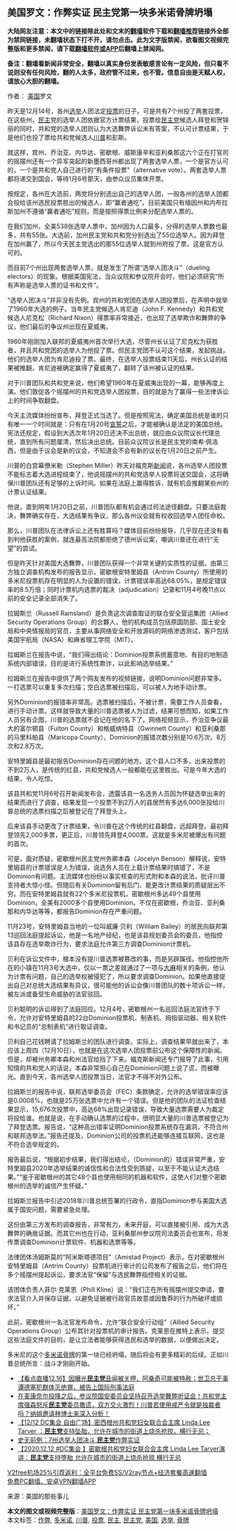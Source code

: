  <h2>美国罗文：作弊实证 民主党第一块多米诺骨牌坍塌</h2> <p class="notice"><b>大陆网友注意：本文中的链接除此处和文末的<a href="https://github.com/bannedbook/fanqiang" >翻墙</a>软件下载和<a href="https://github.com/killgcd/justmysocks/blob/master/README.md">翻墙推荐</a>链接外全部为禁网链接，未翻墙状态下打不开，请勿点击。此为文字版禁闻，欲看图文视频完整版和更多禁闻，请下载<a href="https://github.com/bannedbook/fanqiang">翻墙软件或APP</a>后翻墙上禁闻网。</p><p>备注：翻墙看新闻非常安全，翻墙以真实身份发表敏感言论有一定风险，但只看不说则没有任何风险，翻的人太多，政府管不过来，也不管。信息自由是天赋人权，请放心大胆的翻墙。</b></p>  <div class="entry"> <p>作者： <a href="https://www.bannedbook.org/bnews/tag/%e7%be%8e%e5%9b%bd/" class="st_tag internal_tag" rel="tag" title="标签 美国 下的日志">美国</a>罗文</p> <p>昨天是12月14号，各州<a href="https://www.bannedbook.org/bnews/tag/%e9%80%89%e4%b8%be/" class="st_tag internal_tag" rel="tag" title="标签 选举 下的日志">选举</a>人团法定<a href="https://www.bannedbook.org/bnews/tag/%E6%8A%95%E7%A5%A8/" class="st_tag internal_tag" rel="tag" title="标签 投票 下的日志">投票</a>的日子。可是共有7个州投了两套投票，在这些州，<a href="https://www.bannedbook.org/bnews/tag/%e6%b0%91%e4%b8%bb/" class="st_tag internal_tag" rel="tag" title="标签 民主 下的日志">民主</a>党的选举人团依据官方计票结果，投票给<a href="https://www.bannedbook.org/bnews/tag/%e6%b0%91%e4%b8%bb%e5%85%9a/" class="st_tag internal_tag" rel="tag" title="标签 民主党 下的日志">民主党</a>候选人拜登和贺锦丽的同时，共和党的选举人团则认为大选舞弊诉讼未有答案，不认可计票结果，于是他们也投了票给共和党候选人<a href="https://www.bannedbook.org/bnews/tag/%e5%b7%9d%e6%99%ae/" class="st_tag internal_tag" rel="tag" title="标签 川普 下的日志">川普</a>和彭斯。</p> <p>就这样，宾州、乔治亚、内华达、密歇根、威斯康辛和亚利桑那这六个正在打官司的摇摆州还有一个异军突起的新墨西哥州都出现了两套选举人票，一个是官方认可的，一个是共和党人自己进行的“有条件投票”（alternative vote）。两套选举人票都将递交到国会，等待1月6号那天，由参众议员集体开票。</p> <p>按规定，各州在大选前，两党将分别选出自己的选举人团，一般各州的选举人团都会投给该州选民投票胜出的候选人，即“赢者通吃”。目前美国只有缅因州和内布拉斯加州不遵循“赢者通吃”规则，而是按照得票比例来分配选举人票的。</p> <p>在我们加州，全美538张选举人票中，加州因为人口最多，分得的选举人票数也最多，共有55张。大选前，加州民主党和共和党分别选出了55位选举人。因为拜登在加州赢了，所以今天民主党选出的那55位选举人就到州府投了票，这是官方认可的。</p> <p>而目前7个州出现两套选举人票，就是发生了所谓“选举人团决斗”（dueling electors）的现象。根据美国宪法，当众议院和参议院开会时，他们必须研究“所有声称是选举人票的证书和文件”。</p> <p>“选举人团决斗”并非没有先例。宾州的共和党团在选举人团投票后，在声明中就举了1960年大选的例子。当年民主党候选人肯尼迪（John F. Kennedy）和共和党候选人尼克松（Richard Nixon）得票率非常接近，也出现了选举欺诈和舞弊的争议，他们最后的争议州出现在夏威夷。</p> <p>1960年刚刚加入联邦的夏威夷州首次举行大选，尽管州长认证了尼克松为获胜者，并且共和党团的选举人为他投了票。但民主党团不认可这个结果，发起挑战，他们的选举人团为肯尼迪投了票。最终，在选举人投票结束11天后，州长认证的结果被推翻，肯尼迪被确定赢得了夏威夷了，翻转了该州被认证的结果。</p>  <p>对于川普团队和共和党来说，他们希望1960年在夏威夷出现的一幕，能够再度上演。他们敦促各个摇摆州的共和党选举人团投票，目的就是为了赢得一些法律诉讼上的时间争取翻盘。</p> <p>今天主流媒体纷纷宣布，拜登正式当选了。但是按照宪法，确定美国总统是谁的只有唯一一个时间就是：只有在1月20号<span class='wp_keywordlink'><a href="https://www.bannedbook.org/forum5/topic17.html" title="宣誓与预言" target="_blank">宣誓</a></span>之后，才能被确认是法定的美国总统。宪法还规定，假设到大选次年1月20日还决不出总统，就应由众议院议长代理总统，直到所有问题厘清，然后决出总统。目前众议院议长是民主党的南希·佩洛西，但是由于议会是新的议会，不知道会不会有新的议长在1月20日之前产生。</p> <p>川普的白宫幕僚米勒（Stephen Miller）昨天对福克斯<span class='wp_keywordlink_affiliate'><a href="https://www.bannedbook.org/" title="新闻">新闻</a></span>说，各州选举人团投票不能标志着大选进程结束了，他说摇摆州的共和党选举人投票将送交国会，这将确保川普团队还有足够的上诉时间。如果在法庭上赢得胜诉，就有机会推翻某些州的计票认证结果。</p> <p>他说，直到明年1月20日之前，川普团队都有机会通过司法途径翻盘。只要法庭裁决，舞弊确实存在，大选结果有争议，那么各州议会就有权收回选举人团任命权。</p> <p>那么，川普团队在法律诉讼上还有胜算吗？媒体目前纷纷报导，几乎现在还没有看到判他获胜的案例，就连最高法院都拒绝了德州诉讼案，嘲讽川普还在进行“无望”的尝试。</p> <p>但是昨天针对美国大选舞弊，川普团队获得一个非常关键的实质性的证据。由第三方独立调查机构发布的报告显示，密歇根安特里姆县（Antrim County）所使用的多米尼投票机存在明显的人为设置的错误，计票错误率高达68.05%，是规定错误率的8.5万倍；同时计票机内选票的裁决（adjudication）记录和11月4号晚11点以前的安全记录全部消失了。</p> <p>拉姆斯兰（Russell Ramsland）是负责这次调查取证的联合安全营运集团（Allied Security Operations Group）的合夥人，他的机构成员包括原国防部、国土安全局和中央情报局的官员，主要从事网络安全和开放源码的网络渗透测试，客户包括美国宇航局（NASA）和麻省理工学院（MIT）。</p> <p>拉姆斯兰在报告中说，“我们得出结论：Dominion投票系统蓄意地、有目的地制造系统内部错误，目的是进行系统性欺诈，以此影响选举结果。”</p>  <p>拉姆斯兰在报告中提供了两个网友发布的视频链接，说明Dominion问题非常多。一打选票可以重复多次扫描；空白选票被扫描后，可以被人为地手动计票。</p> <p>另外Dominion的报错率非常高。选票被扫描后，不被计票，需要工作人员查看，进行手动计票。这样就导致大量的川普选票被人为过滤，结果可想而知，如果工作人员另有企图，川普的选票就不会记在他的名下了。网络视频显示，乔治亚争议最大的富尔顿县（Fulton County）和格威纳特县（Gwinnett County）和亚利桑那的马里科帕县（Maricopa County），Dominion的报错次数分别是10.6万次、8万次和2.8万次。</p> <p>安特里姆县是最初报告Dominion存在问题的地方。这个县人口不多，出来投票的不到2万人，是传统的红县，共和党候选人一般都能在这里胜出。可是今年大选的结果，令人吃惊。</p> <p>该县共和党11月6号召开新闻发布会，透露该县一名选务人员因为怀疑选举出来的结果而进行了调查，结果发现一个投票不到2万人的县居然有多达6,000张投给川普总统的选票扫描之后被登记在了拜登头上。</p> <p>后来该县手动更改了计票结果，令川普在这个传统的红县翻盘，远超拜登。最初拜登领先2,000多票，更正后，川普领先拜登4,000票。这就是多米尼被爆出有问题的首次。</p> <p>可是，面对质疑，密歇根州民主党州务卿本森（Jocelyn Benson）解释说，安特里姆县的计票错误是人为错误，说选务人员在上载计票结果时搞错了，不是Dominion有问题。主流媒体也纷纷以事实核查的形式附和本森的说法，批评川普支持者大惊小怪。但随后有关Dominion留有后门、能更改计票结果的质疑层出不穷。而在安特里姆县就有22个多米尼投票机，密歇根州多达49个县使用Dominion，全美有2000多个县使用Dominion。不仅在密歇根，乔治亚、亚利桑那和内华达等等，都报告Dominion存在严重问题。</p> <p>11月23号，安特里姆县当地的一位叫威廉·贝利（William Bailey）的居民向联邦第13巡回法庭提起诉讼，他是一名地产经纪，也是该县规划委员会的委员，他指控该县存在选举欺诈行为，要求法庭允许第三方调查Dominion计票机。</p> <p>贝利在诉讼文件中，根本没有提川普选票被篡改的事，而是另辟蹊径。他指控他所在的小镇在11月3号大选中，仅以一票之差就通过了一项与<span class='wp_keywordlink'><a href="https://www.bannedbook.org/bnews/lifebaike/20181016/1013890.html" title="中国留学生试了一下大麻 结果死在回国路上" target="_blank">大麻</a></span>相关的条例，他认为计票有问题，自己的选举权被侵犯了，所以要求调查Dominion。如果他直接提出自己对总统大选结果有异议，很可能他的诉讼会像川普团队的数十项诉讼一样，被左派或备受生命威胁的法官驳回。</p>  <p>贝利聪明的诉讼得到了法庭回应。12月4号，密歇根州一名巡回法庭法官终于下令，允许对安特里姆县的22台Dominion投票机、制表机、拇指驱动器、相关软件和书记员的“总制表机”进行取证调查。</p> <p>贝利自己花钱聘请了拉姆斯兰的团队进行调查。实际上，调查结果早就出来了，本应该上周四（12月10日），也就是在这次选举人团投票前公布这个保障性的新闻。但是，却被州务卿本森和州法官给挡了下来。福克斯新闻还专门报导了此事，引用知情的共和党人的话说，本森非常担心自己在Dominion问题上说了谎，而被曝光。直到今天，各州选举人团投票当日，法官才不得不对外公布。</p> <p>拉姆斯兰的报告中说，联邦选举委员会（FEC）条款确定，允许的选举错误率应该是0.0008%，也就是25万张选票中允许有一个错误。但是他的团队的法证检查结果显示，15,676次投票中，高达68%出现记录错误，导致大量选票需要人为裁定将投给谁。也就是说，在手动确认选票的过程中，很明显大量的川普选票被登记为了拜登选票。报告说，“这种高出错率证明Dominion投票系统存在漏洞，不符合州和联邦选举法。”报告还提及，Dominion公司的投票机还能够连接互联网，这也是不符合选举规定的。</p> <p>报告最后说，“根据初步结果，我们得出结论，（Dominion的）错误非常严重，安特里姆县2020年选举结果的诚信性和合法性受到质疑，以至于不能认证大选结果。”“鉴于密歇根州的其它48个县也使用相同的机器和软件，这使人们对整个密歇根州的选举的诚信产生怀疑。”</p> <p>拉姆斯兰报告中引述2018年川普总统签署的行政令，直指Dominion参与美国大选属于国安问题，需要紧急处理。</p> <p>这份由第三方发布的调查报告，非常有力，未来开庭，可以直接被引用、成为大选舞弊的确凿证据。而其它州也在行动，亚利桑那州参议院司法委员会也宣布，将发传票调查Dominion计票软件、机器和选票等等。</p> <p>法律团体汤姆斯莫的“阿米斯塔德项目”（Amistad Project）表示，在对密歇根州安特里姆县（Antrim County）投票机进行审计的公司发布了报告之后，他们将在多个摇摆州提起诉讼，要求法官“保留”与选民舞弊指控相关的证据。</p> <p>该团体负责人菲尔·克莱恩（Phill Kline）说：“我们正在所有摇摆州提交申请，要求法官介入并保存证据，以避免证据被行政官员故意或因鲁莽的行为所破坏或损坏。”</p>  <p>此前，密歇根州一名法官发布命令，允许“联合安全行动组”（Allied Security Operations Group）公布其针对投票机的审计报告。克莱恩在推特上表示，提交这些法庭文件的目的，是让立法者能够获得选民和选举的数据，以便做出决定。</p> <p>多米尼的这个<a href="https://www.bannedbook.org/bnews/tag/%E5%A4%9A%E7%B1%B3%E8%AF%BA/" class="st_tag internal_tag" rel="tag" title="标签 多米诺 下的日志">多米诺</a><a href="https://www.bannedbook.org/bnews/tag/%E9%AA%A8%E7%89%8C/" class="st_tag internal_tag" rel="tag" title="标签 骨牌 下的日志">骨牌</a>的第一块已经坍塌，随后将会有更多精彩的后续。正如川普总统所言：战斗才刚刚开始。</p> <ul class='op-related-articles' title='相关阅读'> <li><a href='https://www.bannedbook.org/bnews/bannedvideo/20201217/1449343.html' target='_blank'>【看点直播12.16】因曝光<b>民主党</b>丑闻被关押，阿桑奇可能被特赦；世卫总干事谭德塞犯群体灭绝罪，被告上国际刑事法庭</a></li> <li><a href='https://www.bannedbook.org/bnews/bannedvideo/20201217/1449334.html' target='_blank'>在麦康奈尔投降之后，参议院国安委员会坚持召开选举舞弊听证会！共和党主席强森怒斥<b>民主党</b>委员撒谎，双方交火激烈！川普若使用戒严令就是独裁者吗？纳姐邀请林博士来深入分析！</a></li> <li><a href='https://www.bannedbook.org/bnews/bannedvideo/20201216/1448588.html' target='_blank'>【12/12 DC集会 自由广场】密西根州共和党妇女联合会主席 Linda Lee Tarver ：<b>民主党</b>支持坠胎，允许在城市的街道上烧杀抢掠，横行无忌；</a></li> <li><a href='https://www.bannedbook.org/bnews/cnnews/20201216/1448575.html' target='_blank'>史无前例：7州选举人团决斗 <b>民主党</b>作弊实证</a></li> <li><a href='https://www.bannedbook.org/bnews/bannedvideo/20201216/1448456.html' target='_blank'>【2020.12.12 #DC集会 】密歇根共和党妇女联合会主席  Linda Lee Tarver演讲：<b>民主党</b>支持堕胎 允许在城市的街道上烧杀抢掠 横行无忌</a></li> </ul> <p class="texttj"> <a href="https://github.com/bannedbook/fanqiang/wiki/V2ray%E6%9C%BA%E5%9C%BA" target="_blank">V2free机场25%引荐返利：全平台免费SS/V2ray节点+经济套餐高速翻墙</a><br/> <a href="https://github.com/bannedbook/fanqiang/wiki/%E7%A6%81%E9%97%BB%E7%BD%91%E5%AE%89%E5%8D%93%E7%BF%BB%E5%A2%99%E6%96%B0%E9%97%BBAPP" target="_blank">免费PC翻墙、安卓VPN翻墙APP</a></p><p> 来源：美国的那些事儿 </p><a name='sharetosocial'></a>       <div><b>本文的图文或视频完整版</b>：<a href='https://www.bannedbook.org/bnews/comments/20201217/1449518.html'>美国罗文：作弊实证 民主党第一块多米诺骨牌坍塌</a></div>  </div><!--END ENTRY--> <div class="postfooter"> <div>本文标签：<a href="https://www.bannedbook.org/bnews/tag/%e4%bd%9c%e5%bc%8a/" rel="tag">作弊</a>, <a href="https://www.bannedbook.org/bnews/tag/%E5%A4%9A%E7%B1%B3%E8%AF%BA/" rel="tag">多米诺</a>, <a href="https://www.bannedbook.org/bnews/tag/%e5%b7%9d%e6%99%ae/" rel="tag">川普</a>, <a href="https://www.bannedbook.org/bnews/tag/%E6%8A%95%E7%A5%A8/" rel="tag">投票</a>, <a href="https://www.bannedbook.org/bnews/tag/%e6%b0%91%e4%b8%bb/" rel="tag">民主</a>, <a href="https://www.bannedbook.org/bnews/tag/%e6%b0%91%e4%b8%bb%e5%85%9a/" rel="tag">民主党</a>, <a href="https://www.bannedbook.org/bnews/tag/%e7%be%8e%e5%9b%bd/" rel="tag">美国</a>, <a href="https://www.bannedbook.org/bnews/tag/%e9%80%89%e4%b8%be/" rel="tag">选举</a>, <a href="https://www.bannedbook.org/bnews/tag/%E9%AA%A8%E7%89%8C/" rel="tag">骨牌</a></div>  </div><!--END POSTFOOTER--> 